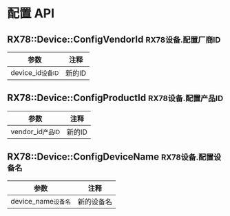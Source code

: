 # 配置 API

## RX78::Device::ConfigVendorId <small>RX78设备.配置厂商ID</small>
| 参数                           | 注释       |
| ------------------------------ | ---------- |
| device_id<small>设备ID</small> | 新的ID     |

## RX78::Device::ConfigProductId <small>RX78设备.配置产品ID</small>
| 参数                           | 注释       |
| ------------------------------ | ---------- |
| vendor_id<small>产品ID</small> | 新的ID     |

## RX78::Device::ConfigDeviceName <small>RX78设备.配置设备名</small>
| 参数                             | 注释       |
| -------------------------------- | ---------- |
| device_name<small>设备名</small> | 新的设备名 |
